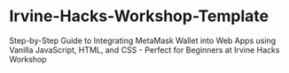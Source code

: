 # Irvine-Hacks-Workshop-Template
Step-by-Step Guide to Integrating MetaMask Wallet into Web Apps using Vanilla JavaScript, HTML, and CSS - Perfect for Beginners at Irvine Hacks Workshop
